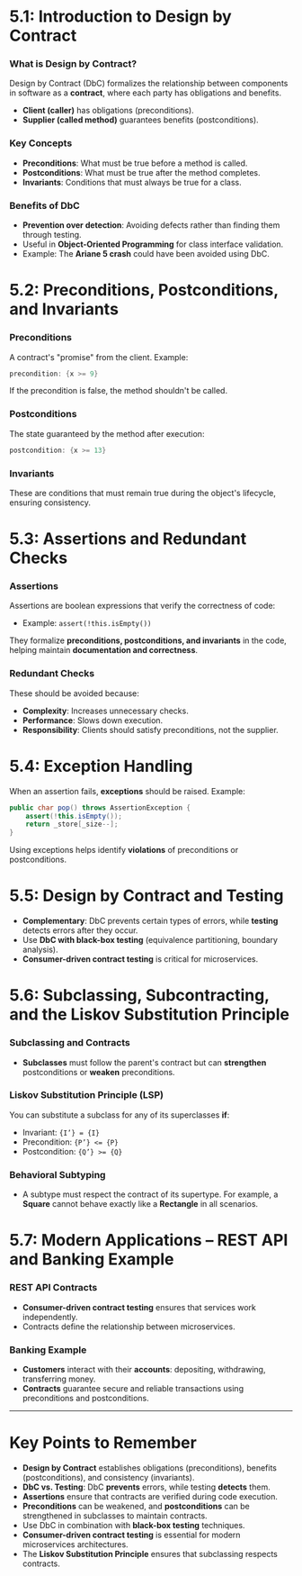 # 5.1: Introduction to Design by Contract

### **What is Design by Contract?**
Design by Contract (DbC) formalizes the relationship between components in software as a **contract**, where each party has obligations and benefits.

- **Client (caller)** has obligations (preconditions).
- **Supplier (called method)** guarantees benefits (postconditions).

### **Key Concepts**
- **Preconditions**: What must be true before a method is called.
- **Postconditions**: What must be true after the method completes.
- **Invariants**: Conditions that must always be true for a class.

### **Benefits of DbC**
- **Prevention over detection**: Avoiding defects rather than finding them through testing.
- Useful in **Object-Oriented Programming** for class interface validation.
- Example: The **Ariane 5 crash** could have been avoided using DbC.

# 5.2: Preconditions, Postconditions, and Invariants

### **Preconditions**
A contract's "promise" from the client. Example:
```java
precondition: {x >= 9}
```
If the precondition is false, the method shouldn't be called.

### **Postconditions**
The state guaranteed by the method after execution:
```java
postcondition: {x >= 13}
```

### **Invariants**
These are conditions that must remain true during the object's lifecycle, ensuring consistency.

# 5.3: Assertions and Redundant Checks

### **Assertions**
Assertions are boolean expressions that verify the correctness of code:
- Example: `assert(!this.isEmpty())`

They formalize **preconditions, postconditions, and invariants** in the code, helping maintain **documentation and correctness**.
### **Redundant Checks**
These should be avoided because:
- **Complexity**: Increases unnecessary checks.
- **Performance**: Slows down execution.
- **Responsibility**: Clients should satisfy preconditions, not the supplier.

# 5.4: Exception Handling

When an assertion fails, **exceptions** should be raised. Example:
```java
public char pop() throws AssertionException {
    assert(!this.isEmpty());
    return _store[_size--];
}
```
Using exceptions helps identify **violations** of preconditions or postconditions.

# 5.5: Design by Contract and Testing

- **Complementary**: DbC prevents certain types of errors, while **testing** detects errors after they occur.
- Use **DbC with black-box testing** (equivalence partitioning, boundary analysis).
- **Consumer-driven contract testing** is critical for microservices.

# 5.6: Subclassing, Subcontracting, and the Liskov Substitution Principle

### **Subclassing and Contracts**
- **Subclasses** must follow the parent's contract but can **strengthen** postconditions or **weaken** preconditions.

### **Liskov Substitution Principle (LSP)**
You can substitute a subclass for any of its superclasses **if**:
- Invariant: `{I’} = {I}`
- Precondition: `{P’} <= {P}`
- Postcondition: `{Q’} >= {Q}`

### **Behavioral Subtyping**
- A subtype must respect the contract of its supertype. For example, a **Square** cannot behave exactly like a **Rectangle** in all scenarios.

# 5.7: Modern Applications – REST API and Banking Example

### **REST API Contracts**
- **Consumer-driven contract testing** ensures that services work independently.
- Contracts define the relationship between microservices.

### **Banking Example**
- **Customers** interact with their **accounts**: depositing, withdrawing, transferring money.
- **Contracts** guarantee secure and reliable transactions using preconditions and postconditions.

---
# Key Points to Remember

- **Design by Contract** establishes obligations (preconditions), benefits (postconditions), and consistency (invariants).
- **DbC vs. Testing**: DbC **prevents** errors, while testing **detects** them.
- **Assertions** ensure that contracts are verified during code execution.
- **Preconditions** can be weakened, and **postconditions** can be strengthened in subclasses to maintain contracts.
- Use DbC in combination with **black-box testing** techniques.
- **Consumer-driven contract testing** is essential for modern microservices architectures.
- The **Liskov Substitution Principle** ensures that subclassing respects contracts.